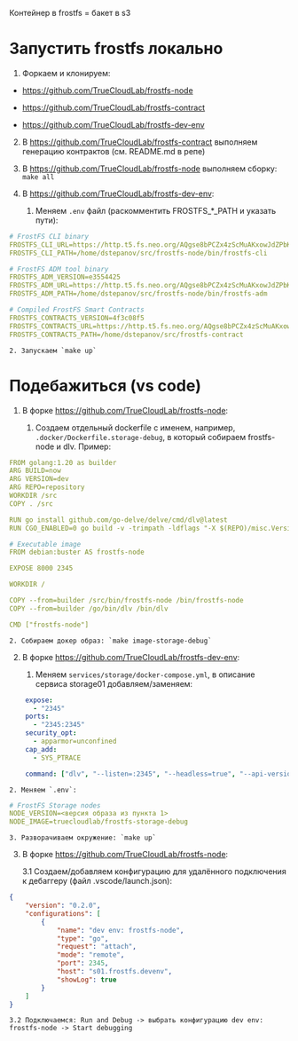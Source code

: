 Контейнер в frostfs = бакет в s3

# Запустить frostfs локально 

1. Форкаем и клонируем:

* https://github.com/TrueCloudLab/frostfs-node

* https://github.com/TrueCloudLab/frostfs-contract

* https://github.com/TrueCloudLab/frostfs-dev-env

2. В https://github.com/TrueCloudLab/frostfs-contract выполняем генерацию контрактов (см. README.md в репе)

3. В https://github.com/TrueCloudLab/frostfs-node выполняем сборку: `make all`

4. В https://github.com/TrueCloudLab/frostfs-dev-env:

    1. Меняем `.env` файл (раскомментить FROSTFS_*_PATH и указать пути):
```yaml
# FrostFS CLI binary
FROSTFS_CLI_URL=https://http.t5.fs.neo.org/AQgse8bPCZx4zScMuAKxowJdZPbKHp8NDcp15o6VUNmk/C6BNLpYg5gWLHp3DrXozSxxGLDahBuSBCyJoYSSR1M3Q
FROSTFS_CLI_PATH=/home/dstepanov/src/frostfs-node/bin/frostfs-cli

# FrostFS ADM tool binary
FROSTFS_ADM_VERSION=e3554425
FROSTFS_ADM_URL=https://http.t5.fs.neo.org/AQgse8bPCZx4zScMuAKxowJdZPbKHp8NDcp15o6VUNmk/sXZxy9vbFyJiLhN9qTSXozXK7SN9H8ZC6dpvAt59Zaj
FROSTFS_ADM_PATH=/home/dstepanov/src/frostfs-node/bin/frostfs-adm

# Compiled FrostFS Smart Contracts
FROSTFS_CONTRACTS_VERSION=4f3c08f5
FROSTFS_CONTRACTS_URL=https://http.t5.fs.neo.org/AQgse8bPCZx4zScMuAKxowJdZPbKHp8NDcp15o6VUNmk/c1nGtturFrSeygYP3AyNHDDLNbs7HhJiH2BQkgZxEmZ
FROSTFS_CONTRACTS_PATH=/home/dstepanov/src/frostfs-contract
```
    2. Запускаем `make up`

# Подебажиться (vs code)

1. В форке https://github.com/TrueCloudLab/frostfs-node:

    1. Создаем отдельный dockerfile с именем, например, `.docker/Dockerfile.storage-debug`, в который собираем frostfs-node и dlv. Пример:

```yaml
FROM golang:1.20 as builder
ARG BUILD=now
ARG VERSION=dev
ARG REPO=repository
WORKDIR /src
COPY . /src

RUN go install github.com/go-delve/delve/cmd/dlv@latest
RUN CGO_ENABLED=0 go build -v -trimpath -ldflags "-X $(REPO)/misc.Version=$(VERSION)" -gcflags="all=-N -l" -o bin/frostfs-node ./cmd/frostfs-node

# Executable image
FROM debian:buster AS frostfs-node

EXPOSE 8000 2345

WORKDIR /

COPY --from=builder /src/bin/frostfs-node /bin/frostfs-node
COPY --from=builder /go/bin/dlv /bin/dlv

CMD ["frostfs-node"]
```



    2. Собираем докер образ: `make image-storage-debug`

2. В форке https://github.com/TrueCloudLab/frostfs-dev-env:

    1. Меняем `services/storage/docker-compose.yml`, в описание сервиса storage01 добавляем/заменяем:

```yaml
    expose:
      - "2345"
    ports:
      - "2345:2345"
    security_opt:
      - apparmor=unconfined
    cap_add:
      - SYS_PTRACE

    command: ["dlv", "--listen=:2345", "--headless=true", "--api-version=2", "--accept-multiclient", "exec", "/bin/frostfs-node", "--","--config", "/etc/frostfs/storage/config.yml"]
```



    2. Меняем `.env`:

```yaml
# FrostFS Storage nodes
NODE_VERSION=<версия образа из пункта 1>
NODE_IMAGE=truecloudlab/frostfs-storage-debug
```



    3. Разворачиваем окружение: `make up`

3. В форке https://github.com/TrueCloudLab/frostfs-node:

    3.1 Создаем/добавляем конфигурацию для удалённого подключения к дебаггеру (файл .vscode/launch.json):

```json
{
    "version": "0.2.0",
    "configurations": [
        {
            "name": "dev env: frostfs-node",
            "type": "go",
            "request": "attach",
            "mode": "remote",
            "port": 2345,
            "host": "s01.frostfs.devenv",
            "showLog": true
        }
    ]
}
```



    3.2 Подключаемся: Run and Debug -> выбрать конфигурацию dev env: frostfs-node -> Start debugging